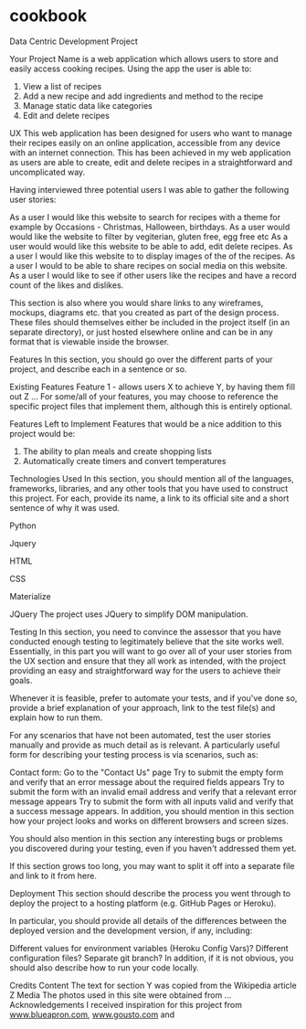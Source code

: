 # cookbook
Data Centric Development Project

Your Project Name
is a web application which allows users to store and easily access cooking recipes. Using the app the user is able to:

1. View a list of recipes
2. Add a new recipe and add ingredients and method to the recipe
3. Manage static data like categories
4. Edit and delete recipes

UX
This web application has been designed for users who want to manage their recipes easily on an online application, accessible from any device with an internet connection. This has been achieved in my web application as users are able to create, edit and delete recipes in a straightforward and uncomplicated way.

Having interviewed three potential users I was able to gather the following user stories:

As a user I would like this website to search for recipes with a theme for example by Occasions - Christmas, Halloween, birthdays. 
As a user would would like the website to filter by vegiterian, gluten free, egg free etc
As a user would would like  this website to be able to add, edit delete recipes. 
As a user I would like this website to to display images of the of the recipes.
As a user I would to be able to share recipes on social media on this website.
As a user I would like to see if other users like the recipes and have a record count of the likes and dislikes.

This section is also where you would share links to any wireframes, mockups, diagrams etc. that you created as part of the design process. These files should themselves either be included in the project itself (in an separate directory), or just hosted elsewhere online and can be in any format that is viewable inside the browser.

Features
In this section, you should go over the different parts of your project, and describe each in a sentence or so.

Existing Features
Feature 1 - allows users X to achieve Y, by having them fill out Z
...
For some/all of your features, you may choose to reference the specific project files that implement them, although this is entirely optional.

Features Left to Implement
Features that would be a nice addition to this project would be:
1. The ability to plan meals and create shopping lists
2. Automatically create timers and convert temperatures

Technologies Used
In this section, you should mention all of the languages, frameworks, libraries, and any other tools that you have used to construct this project. For each, provide its name, a link to its official site and a short sentence of why it was used.

Python

Jquery

HTML

CSS

Materialize

JQuery
The project uses JQuery to simplify DOM manipulation.

Testing
In this section, you need to convince the assessor that you have conducted enough testing to legitimately believe that the site works well. Essentially, in this part you will want to go over all of your user stories from the UX section and ensure that they all work as intended, with the project providing an easy and straightforward way for the users to achieve their goals.

Whenever it is feasible, prefer to automate your tests, and if you've done so, provide a brief explanation of your approach, link to the test file(s) and explain how to run them.

For any scenarios that have not been automated, test the user stories manually and provide as much detail as is relevant. A particularly useful form for describing your testing process is via scenarios, such as:

Contact form:
Go to the "Contact Us" page
Try to submit the empty form and verify that an error message about the required fields appears
Try to submit the form with an invalid email address and verify that a relevant error message appears
Try to submit the form with all inputs valid and verify that a success message appears.
In addition, you should mention in this section how your project looks and works on different browsers and screen sizes.

You should also mention in this section any interesting bugs or problems you discovered during your testing, even if you haven't addressed them yet.

If this section grows too long, you may want to split it off into a separate file and link to it from here.

Deployment
This section should describe the process you went through to deploy the project to a hosting platform (e.g. GitHub Pages or Heroku).

In particular, you should provide all details of the differences between the deployed version and the development version, if any, including:

Different values for environment variables (Heroku Config Vars)?
Different configuration files?
Separate git branch?
In addition, if it is not obvious, you should also describe how to run your code locally.

Credits
Content
The text for section Y was copied from the Wikipedia article Z
Media
The photos used in this site were obtained from ...
Acknowledgements
I received inspiration for this project from www.blueapron.com, www.gousto.com and 
